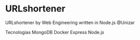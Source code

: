 # URLshortener
URLshortener by Web Engineering written in Node.js @Unizar


Tecnologias
MongoDB
Docker
Express
Node.js
